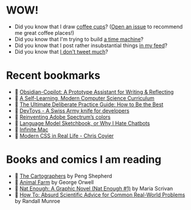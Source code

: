 # WOW!

- Did you know that I draw [coffee cups](https://papercups.mamuso.net/)? ([Open an issue](https://github.com/mamuso/papercups/issues) to recommend me great coffee places!)
- Did you know that I'm trying to build [a time machine](https://github.com/mamuso/fluxcapacitor)?
- Did you know that I post rather insubstantial things [in my feed](https://feed.mamuso.net/)?
- Did you know that [I don't tweet much](https://twitter.com/mamuso)?

# Recent bookmarks

- 👀 [Obsidian-Copilot: A Prototype Assistant for Writing & Reflecting](https://eugeneyan.com/writing/obsidian-copilot/)
- 👀 [A Self-Learning, Modern Computer Science Curriculum](https://functionalcs.github.io/curriculum/)
- 👀 [The Ultimate Deliberate Practice Guide: How to Be the Best](https://fs.blog/deliberate-practice-guide/)
- 👀 [DevToys - A Swiss Army knife for developers](https://devtoys.app/)
- 👀 [Reinventing Adobe Spectrum’s colors](https://adobe.design/stories/design-for-scale/reinventing-adobe-spectrum-s-colors)
- 👀 [Language Model Sketchbook, or Why I Hate Chatbots](https://maggieappleton.com/lm-sketchbook)
- 👀 [Infinite Mac](https://infinitemac.org/)
- 👀 [Modern CSS in Real Life - Chris Coyier](https://chriscoyier.net/2023/06/06/modern-css-in-real-life/)


# Books and comics I am reading

- 📘 [The Cartographers](https://www.goodreads.com/book/show/56224531) by Peng Shepherd
- 📘 [Animal Farm](https://www.goodreads.com/book/show/8349198) by George Orwell
- 📘 [Nat Enough: A Graphic Novel (Nat Enough #1)](https://www.goodreads.com/book/show/45714795) by Maria Scrivan
- 📘 [How To: Absurd Scientific Advice for Common Real-World Problems](https://www.goodreads.com/book/show/43851501) by Randall Munroe

